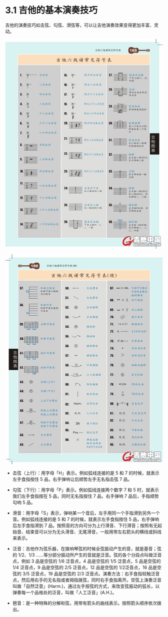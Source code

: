 # 3.1 吉他的基本演奏技巧

吉他的演奏技巧如击弦、勾弦、滑弦等，可以让吉他演奏效果变得更加丰富、灵动。

![mark 1](../images/mark1.jpg)

![mark 2](../images/mark2.jpg)

- 击弦（上行）：用字母「H」表示。例如弧线连接的是 5 和 7 的时候，就表示左手食指按住 5 品，右手弹响让后顺势左手无名指击弦 7 品。

- 勾弦（下行）：用字母「P」表示。例如弧线连接两个数字 7 和 5 时，就表示我们左手食指按在 5 品，同时无名指按住 7 品，右手弹响 7 品后，手指顺势勾响 5 品。

- 滑音：用字母「S」表示，弹响某一个音后，左手用同一个手指滑到另外一个音。例如弧线连接的是 5 和 7 的时候，就表示左手食指按住 5 品，右手弹响后左手食指滑到 7 品。按照音的方向可分为上行滑音、下行滑音；按照有无起始音、结束音可以分为无头滑音、无尾滑音，一般用带左右箭头的横线或斜线来表示。

- 泛音：吉他作为弦乐器，在拨响琴弦的时候全弦振动产生的音，就是基音；弦的 1/2、1/3 ……等分部分振动所产生的音就是泛音。弦的各个分段点叫做泛音点，例如 3 品是空弦的 1/6 泛音点，4 品是空弦的 1/5 泛音点，5 品是空弦的 1/4 泛音点，9 品是空弦的 2/5 泛音点，12 品是空弦的 1/2泛音点，16 品是空弦的 3/5 泛音点，19 品是空弦的 2/3 泛音点。演奏方法：右手食指轻触泛音点，然后用右手的无名指或者拇指拨弦，同时右手食指离开。空弦上演奏泛音叫做「自然泛音」(Harm.)，通过左手按弦的方式，来改变弦振动的弧长，以弹奏每一个品格处的泛音，叫做「人工泛音」(A.H.)。

- 琶音：是一种特殊的分解和弦，用带有箭头的曲线表示。按照箭头顺序依次拨出。

